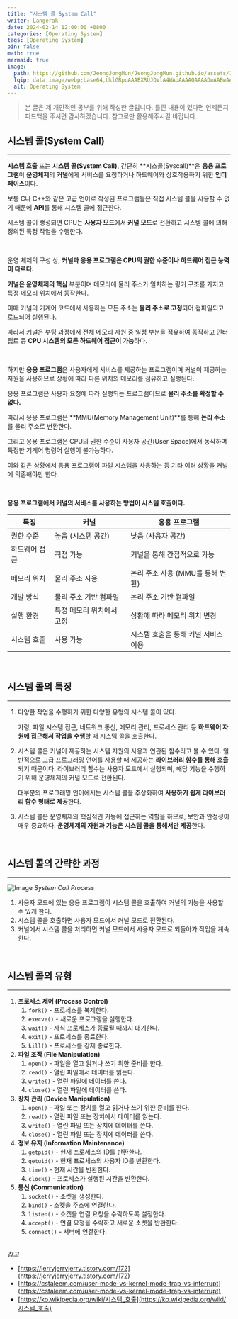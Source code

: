 ```yaml
---
title: "시스템 콜 System Call"
writer: Langerak
date: 2024-02-14 12:00:00 +0800
categories: [Operating System]
tags: [Operating System]
pin: false
math: true
mermaid: true
image:
  path: https://github.com/JeongJongMun/JeongJongMun.github.io/assets/101979073/17607422-85bd-4fc2-b0bb-6465ab4d41fb
  lqip: data:image/webp;base64,UklGRpoAAABXRUJQVlA4WAoAAAAQAAAADwAABwAAQUxQSDIAAAARL0AmbZurmr57yyIiqE8oiG0bejIYEQTgqiDA9vqnsUSI6H+oAERp2HZ65qP/VIAWAFZQOCBCAAAA8AEAnQEqEAAIAAVAfCWkAALp8sF8rgRgAP7o9FDvMCkMde9PK7euH5M1m6VWoDXf2FkP3BqV0ZYbO6NA/VFIAAAA
  alt: Operating System
---
```


> 본 글은 제 개인적인 공부를 위해 작성한 글입니다. 틀린 내용이 있다면 언제든지 피드백을 주시면 감사하겠습니다. 참고로만 활용해주시길 바랍니다.

## 시스템 콜(System Call)

---

**시스템 호출** 또는 **시스템 콜(System Call),** 간단히 **시스콜(Syscall)**은 **응용 프로그램**이 **운영체제**의 **커널**에게 서비스를 요청하거나 하드웨어와 상호작용하기 위한 **인터페이스**이다.

보통 C나 C++와 같은 고급 언어로 작성된 프로그램들은 직접 시스템 콜을 사용할 수 없기 때문에 **API**를 통해 시스템 콜에 접근한다.

시스템 콜이 생성되면 CPU는 **사용자 모드**에서 **커널 모드**로 전환하고 시스템 콜에 의해 정의된 특정 작업을 수행한다.

<br/>

운영 체제의 구성 상, **커널과 응용 프로그램은 CPU의 권한 수준이나 하드웨어 접근 능력이 다르다.**

**커널은 운영체제의 핵심** 부분이며 메모리에 물리 주소가 일치하는 링커 구조를 가지고 특정 메모리 위치에서 동작한다.

이때 커널의 기계어 코드에서 사용하는 모든 주소는 **물리 주소로 고정**되어 컴파일되고 로드되어 실행된다.

따라서 커널은 부팅 과정에서 전체 메모리 자원 중 일정 부분을 점유하여 동작하고 인터럽트 등 **CPU 시스템의 모든 하드웨어 접근이 가능**하다.

<br/>

하지만 **응용 프로그램**은 사용자에게 서비스를 제공하는 프로그램이며 커널이 제공하는 자원을 사용하므로 상황에 따라 다른 위치의 메모리를 점유하고 실행된다.

응용 프로그램은 사용자 요청에 따라 실행되는 프로그램이므로 **물리 주소를 확정할 수 없다.**

따라서 응용 프로그램은 **MMU(Memory Management Unit)**를 통해 **논리 주소**를 물리 주소로 변환한다.

그리고 응용 프로그램은 CPU의 권한 수준이 사용자 공간(User Space)에서 동작하며 특정한 기계어 명령어 실행이 불가능하다.

이와 같은 상황에서 응용 프로그램이 파일 시스템을 사용하는 등 기타 여러 상황을 커널에 의존해야만 한다.

<br/>

**응용 프로그램에서 커널의 서비스를 사용하는 방법이 시스템 호출이다.**

| 특징 | 커널 | 응용 프로그램 |
| --- | --- | --- |
| 권한 수준 | 높음 (시스템 공간) | 낮음 (사용자 공간) |
| 하드웨어 접근 | 직접 가능 | 커널을 통해 간접적으로 가능 |
| 메모리 위치 | 물리 주소 사용 | 논리 주소 사용 (MMU를 통해 변환) |
| 개발 방식 | 물리 주소 기반 컴파일 | 논리 주소 기반 컴파일 |
| 실행 환경 | 특정 메모리 위치에서 고정 | 상황에 따라 메모리 위치 변경 |
| 시스템 호출 | 사용 가능 | 시스템 호출을 통해 커널 서비스 이용 |

<br/>

## 시스템 콜의 특징

---

1. 다양한 작업을 수행하기 위한 다양한 유형의 시스템 콜이 있다.
    
    가령, 파일 시스템 접근, 네트워크 통신, 메모리 관리, 프로세스 관리 등 **하드웨어 자원에 접근해서 작업을 수행**할 때 시스템 콜을 호출한다.
    
2. 시스템 콜은 커널이 제공하는 시스템 자원의 사용과 연관된 함수라고 볼 수 있다. 일반적으로 고급 프로그래밍 언어를 사용할 때 제공하는 **라이브러리 함수를 통해 호출**되기 때문이다. 라이브러리 함수는 사용자 모드에서 실행되며, 해당 기능을 수행하기 위해 운영체제의 커널 모드로 전환된다.
    
    대부분의 프로그래밍 언어에서는 시스템 콜을 추상화하여 **사용하기 쉽게 라이브러리 함수 형태로 제공**한다.
    
3. 시스템 콜은 운영체제의 핵심적인 기능에 접근하는 역할을 하므로, 보안과 안정성이 매우 중요하다. **운영체제의 자원과 기능은 시스템 콜을 통해서만 제공**한다.

<br/>

## 시스템 콜의 간략한 과정

---
![Image](https://github.com/JeongJongMun/JeongJongMun.github.io/assets/101979073/17607422-85bd-4fc2-b0bb-6465ab4d41fb)
_System Call Process_
1. 사용자 모드에 있는 응용 프로그램이 시스템 콜을 호출하여 커널의 기능을 사용할 수 있게 한다.
2. 시스템 콜을 호출하면 사용자 모드에서 커널 모드로 전환된다.
3. 커널에서 시스템 콜을 처리하면 커널 모드에서 사용자 모드로 되돌아가 작업을 계속한다.

<br/>

## 시스템 콜의 유형

---

1. **프로세스 제어 (Process Control)**
    1. `fork()` - 프로세스를 복제한다.
    2. `execve()` - 새로운 프로그램을 실행한다.
    3. `wait()` - 자식 프로세스가 종료될 때까지 대기한다.
    4. `exit()` - 프로세스를 종료한다.
    5. `kill()` - 프로세스를 강제 종료한다.
2. **파일 조작 (File Manipulation)**
    1. `open()` - 파일을 열고 읽거나 쓰기 위한 준비를 한다.
    2. `read()` - 열린 파일에서 데이터를 읽는다.
    3. `write()` - 열린 파일에 데이터를 쓴다.
    4. `close()` - 열린 파일에 데이터를 쓴다.
3. **장치 관리 (Device Manipulation)**
    1. `open()` - 파일 또는 장치를 열고 읽거나 쓰기 위한 준비를 한다.
    2. `read()` - 열린 파일 또는 장치에서 데이터를 읽는다.
    3. `write()` - 열린 파일 또는 장치에 데이터를 쓴다.
    4. `close()` - 열린 파일 또는 장치에 데이터를 쓴다.
4. **정보 유지 (Information Maintenance)**
    1. `getpid()` - 현재 프로세스의 ID를 반환한다.
    2. `getuid()` - 현재 프로세스의 사용자 ID를 반환한다.
    3. `time()` - 현재 시간을 반환한다.
    4. `clock()` - 프로세스가 실행된 시간을 반환한다.
5. **통신 (Communication)**
    1. `socket()` - 소켓을 생성한다.
    2. `bind()` - 소켓을 주소에 연결한다.
    3. `listen()` - 소켓을 연결 요청을 수락하도록 설정한다.
    4. `accept()` - 연결 요청을 수락하고 새로운 소켓을 반환한다.
    5. `connect()` - 서버에 연결한다.
<br/> <br/>

*참고*
- [https://jerryjerryjerry.tistory.com/172](https://jerryjerryjerry.tistory.com/172)
- [https://cstaleem.com/user-mode-vs-kernel-mode-trap-vs-interrupt](https://cstaleem.com/user-mode-vs-kernel-mode-trap-vs-interrupt)
- [https://ko.wikipedia.org/wiki/시스템_호출](https://ko.wikipedia.org/wiki/시스템_호출)
